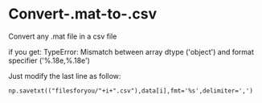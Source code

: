 # Convert-.mat-to-.csv
Convert any .mat file in a csv file


if you get: TypeError: Mismatch between array dtype ('object') and format specifier ('%.18e,%.18e')

Just modify the last line as follow:

    np.savetxt(("filesforyou/"+i+".csv"),data[i],fmt='%s',delimiter=',')
